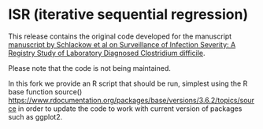 # ISR (iterative sequential regression)

This release contains the original code developed for the manuscript [manuscript by Schlackow et al on Surveillance of Infection Severity: A Registry Study of Laboratory Diagnosed Clostridium difficile](https://journals.plos.org/plosmedicine/article?id=10.1371/journal.pmed.1001279).

Please note that the code is not being maintained.

In this fork we provide an R script that should be run, simplest using the R base function source() https://www.rdocumentation.org/packages/base/versions/3.6.2/topics/source in order to update the code to work with current version of packages such as ggplot2.
